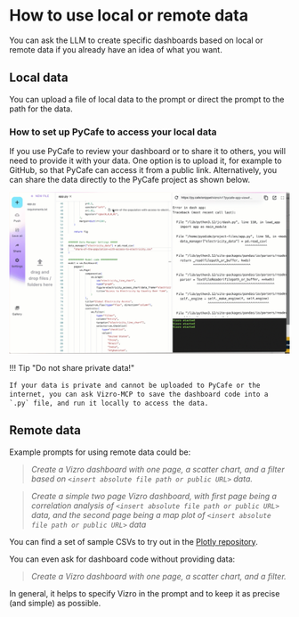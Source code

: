 # How to use local or remote data

You can ask the LLM to create specific dashboards based on local or remote data if you already have an idea of what you want. 

## Local data

You can upload a file of local data to the prompt or direct the prompt to the path for the data.  

### How to set up PyCafe to access your local data

If you use PyCafe to review your dashboard or to share it to others, you will need to provide it with your data. One option is to upload it, for example to GitHub, so that PyCafe can access it from a public link. Alternatively, you can share the data directly to the PyCafe project as shown below.

![Install Vizro-MCP with uv](../../assets/images/looping-data-upload.gif)

!!! Tip "Do not share private data!"

    If your data is private and cannot be uploaded to PyCafe or the internet, you can ask Vizro-MCP to save the dashboard code into a `.py` file, and run it locally to access the data.


## Remote data
Example prompts for using remote data could be:

> _Create a Vizro dashboard with one page, a scatter chart, and a filter based on `<insert absolute file path or public URL>` data._

> _Create a simple two page Vizro dashboard, with first page being a correlation analysis of `<insert absolute file path or public URL>` data, and the second page being a map plot of `<insert absolute file path or public URL>` data_

You can find a set of sample CSVs to try out in the [Plotly repository](https://github.com/plotly/datasets/tree/master).


You can even ask for dashboard code without providing data:

> _Create a Vizro dashboard with one page, a scatter chart, and a filter._

In general, it helps to specify Vizro in the prompt and to keep it as precise (and simple) as possible.
